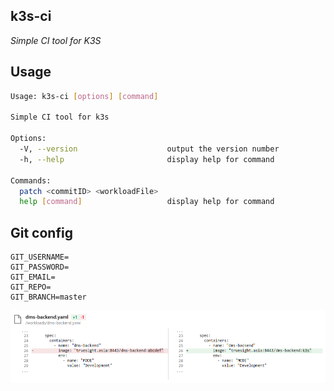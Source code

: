k3s-ci
------
_Simple CI tool for K3S_


## Usage

```sh
Usage: k3s-ci [options] [command]

Simple CI tool for k3s

Options:
  -V, --version                    output the version number
  -h, --help                       display help for command

Commands:
  patch <commitID> <workloadFile>
  help [command]                   display help for command
```

## Git config
  ```env
  GIT_USERNAME=
  GIT_PASSWORD=
  GIT_EMAIL=
  GIT_REPO=
  GIT_BRANCH=master
  ```

![screenshot](./assets/screenshot-01.png)
